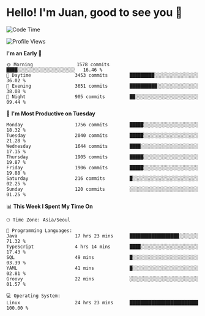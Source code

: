 # Hello! I'm Juan, good to see you 👋

<!--
**Y-k-Y/Y-k-Y** is a ✨ _special_ ✨ repository because its `README.md` (this file) appears on your GitHub profile.

Here are some ideas to get you started:

- 🔭 I’m currently working on ...
- 🌱 I’m currently learning ...
- 👯 I’m looking to collaborate on ...
- 🤔 I’m looking for help with ...
- 💬 Ask me about ...
- 📫 How to reach me: ...
- 😄 Pronouns: ...
- ⚡ Fun fact: ...
-->
<!--
![Profile views](https://gpvc.arturio.dev/Y-k-Y)

[![Omid Nikrah StackOverflow](https://github-readme-stackoverflow.vercel.app/?userID=9517076)](https://stackoverflow.com/users/9517076/i-have-10-fingers)
-->

<!--START_SECTION:waka-->
![Code Time](http://img.shields.io/badge/Code%20Time-1%2C397%20hrs%2011%20mins-blue)

![Profile Views](http://img.shields.io/badge/Profile%20Views-0-blue)

**I'm an Early 🐤** 

```text
🌞 Morning                1578 commits        ████░░░░░░░░░░░░░░░░░░░░░   16.46 % 
🌆 Daytime                3453 commits        █████████░░░░░░░░░░░░░░░░   36.02 % 
🌃 Evening                3651 commits        ██████████░░░░░░░░░░░░░░░   38.08 % 
🌙 Night                  905 commits         ██░░░░░░░░░░░░░░░░░░░░░░░   09.44 % 
```
📅 **I'm Most Productive on Tuesday** 

```text
Monday                   1756 commits        █████░░░░░░░░░░░░░░░░░░░░   18.32 % 
Tuesday                  2040 commits        █████░░░░░░░░░░░░░░░░░░░░   21.28 % 
Wednesday                1644 commits        ████░░░░░░░░░░░░░░░░░░░░░   17.15 % 
Thursday                 1905 commits        █████░░░░░░░░░░░░░░░░░░░░   19.87 % 
Friday                   1906 commits        █████░░░░░░░░░░░░░░░░░░░░   19.88 % 
Saturday                 216 commits         █░░░░░░░░░░░░░░░░░░░░░░░░   02.25 % 
Sunday                   120 commits         ░░░░░░░░░░░░░░░░░░░░░░░░░   01.25 % 
```


📊 **This Week I Spent My Time On** 

```text
🕑︎ Time Zone: Asia/Seoul

💬 Programming Languages: 
Java                     17 hrs 23 mins      ██████████████████░░░░░░░   71.32 % 
TypeScript               4 hrs 14 mins       ████░░░░░░░░░░░░░░░░░░░░░   17.43 % 
SQL                      49 mins             █░░░░░░░░░░░░░░░░░░░░░░░░   03.39 % 
YAML                     41 mins             █░░░░░░░░░░░░░░░░░░░░░░░░   02.81 % 
Groovy                   22 mins             ░░░░░░░░░░░░░░░░░░░░░░░░░   01.57 % 

💻 Operating System: 
Linux                    24 hrs 23 mins      █████████████████████████   100.00 % 
```


<!--END_SECTION:waka-->
